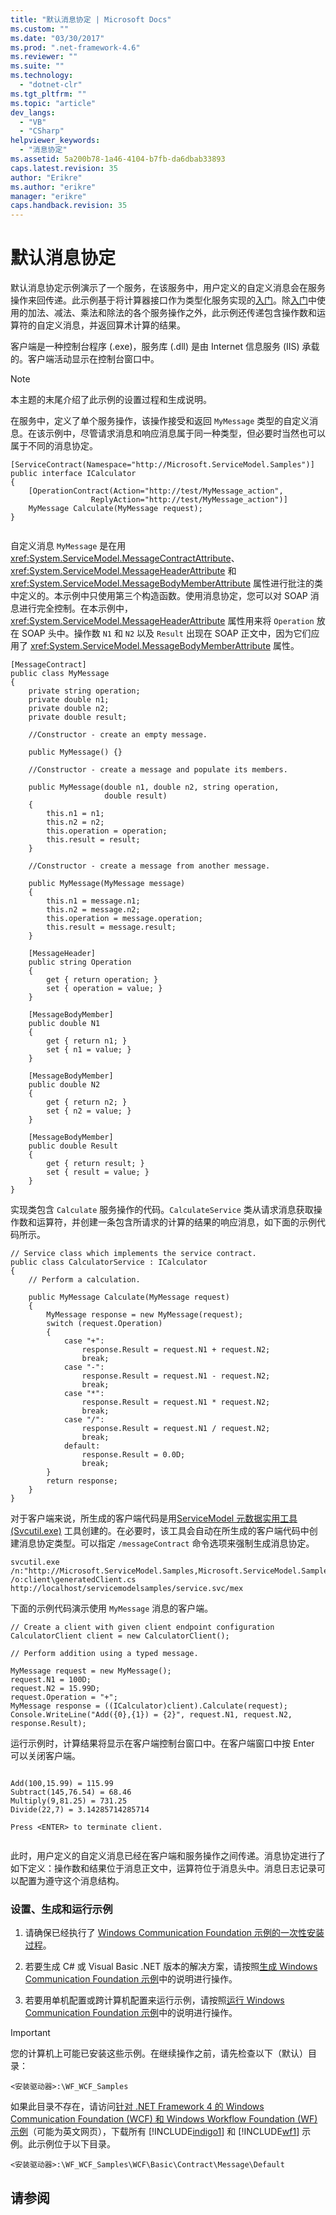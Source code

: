 ```yaml
---
title: "默认消息协定 | Microsoft Docs"
ms.custom: ""
ms.date: "03/30/2017"
ms.prod: ".net-framework-4.6"
ms.reviewer: ""
ms.suite: ""
ms.technology: 
  - "dotnet-clr"
ms.tgt_pltfrm: ""
ms.topic: "article"
dev_langs: 
  - "VB"
  - "CSharp"
helpviewer_keywords: 
  - "消息协定"
ms.assetid: 5a200b78-1a46-4104-b7fb-da6dbab33893
caps.latest.revision: 35
author: "Erikre"
ms.author: "erikre"
manager: "erikre"
caps.handback.revision: 35
---
```

# 默认消息协定
默认消息协定示例演示了一个服务，在该服务中，用户定义的自定义消息会在服务操作来回传递。此示例基于将计算器接口作为类型化服务实现的[入门](../../../../docs/framework/wcf/samples/getting-started-sample.md)。除[入门](../../../../docs/framework/wcf/samples/getting-started-sample.md)中使用的加法、减法、乘法和除法的各个服务操作之外，此示例还传递包含操作数和运算符的自定义消息，并返回算术计算的结果。  
  
 客户端是一种控制台程序 \(.exe\)，服务库 \(.dll\) 是由 Internet 信息服务 \(IIS\) 承载的。客户端活动显示在控制台窗口中。  
  
> [!NOTE]
>  本主题的末尾介绍了此示例的设置过程和生成说明。  
  
 在服务中，定义了单个服务操作，该操作接受和返回 `MyMessage` 类型的自定义消息。在该示例中，尽管请求消息和响应消息属于同一种类型，但必要时当然也可以属于不同的消息协定。  
  
```  
[ServiceContract(Namespace="http://Microsoft.ServiceModel.Samples")]  
public interface ICalculator  
{  
    [OperationContract(Action="http://test/MyMessage_action",  
                  ReplyAction="http://test/MyMessage_action")]  
    MyMessage Calculate(MyMessage request);  
}  
  
```  
  
 自定义消息 `MyMessage` 是在用 <xref:System.ServiceModel.MessageContractAttribute>、<xref:System.ServiceModel.MessageHeaderAttribute> 和 <xref:System.ServiceModel.MessageBodyMemberAttribute> 属性进行批注的类中定义的。本示例中只使用第三个构造函数。使用消息协定，您可以对 SOAP 消息进行完全控制。在本示例中，<xref:System.ServiceModel.MessageHeaderAttribute> 属性用来将 `Operation` 放在 SOAP 头中。操作数 `N1` 和 `N2` 以及 `Result` 出现在 SOAP 正文中，因为它们应用了 <xref:System.ServiceModel.MessageBodyMemberAttribute> 属性。  
  
```  
[MessageContract]  
public class MyMessage  
{  
    private string operation;  
    private double n1;  
    private double n2;  
    private double result;  
  
    //Constructor - create an empty message.  
  
    public MyMessage() {}  
  
    //Constructor - create a message and populate its members.  
  
    public MyMessage(double n1, double n2, string operation,   
                     double result)  
    {  
        this.n1 = n1;  
        this.n2 = n2;  
        this.operation = operation;  
        this.result = result;  
    }  
  
    //Constructor - create a message from another message.  
  
    public MyMessage(MyMessage message)  
    {  
        this.n1 = message.n1;  
        this.n2 = message.n2;  
        this.operation = message.operation;  
        this.result = message.result;  
    }  
  
    [MessageHeader]  
    public string Operation  
    {  
        get { return operation; }  
        set { operation = value; }  
    }  
  
    [MessageBodyMember]  
    public double N1  
    {  
        get { return n1; }  
        set { n1 = value; }  
    }  
  
    [MessageBodyMember]  
    public double N2  
    {  
        get { return n2; }  
        set { n2 = value; }  
    }  
  
    [MessageBodyMember]  
    public double Result  
    {  
        get { return result; }  
        set { result = value; }  
    }  
}  
```  
  
 实现类包含 `Calculate` 服务操作的代码。`CalculateService` 类从请求消息获取操作数和运算符，并创建一条包含所请求的计算的结果的响应消息，如下面的示例代码所示。  
  
```  
// Service class which implements the service contract.  
public class CalculatorService : ICalculator  
{  
    // Perform a calculation.  
  
    public MyMessage Calculate(MyMessage request)  
    {  
        MyMessage response = new MyMessage(request);  
        switch (request.Operation)  
        {  
            case "+":  
                response.Result = request.N1 + request.N2;  
                break;  
            case "-":  
                response.Result = request.N1 - request.N2;  
                break;  
            case "*":  
                response.Result = request.N1 * request.N2;  
                break;  
            case "/":  
                response.Result = request.N1 / request.N2;  
                break;  
            default:  
                response.Result = 0.0D;  
                break;  
        }  
        return response;  
    }  
}  
```  
  
 对于客户端来说，所生成的客户端代码是用[ServiceModel 元数据实用工具 \(Svcutil.exe\)](../../../../docs/framework/wcf/servicemodel-metadata-utility-tool-svcutil-exe.md) 工具创建的。在必要时，该工具会自动在所生成的客户端代码中创建消息协定类型。可以指定 `/messageContract` 命令选项来强制生成消息协定。  
  
```  
svcutil.exe /n:"http://Microsoft.ServiceModel.Samples,Microsoft.ServiceModel.Samples" /o:client\generatedClient.cs http://localhost/servicemodelsamples/service.svc/mex  
```  
  
 下面的示例代码演示使用 `MyMessage` 消息的客户端。  
  
```  
// Create a client with given client endpoint configuration  
CalculatorClient client = new CalculatorClient();  
  
// Perform addition using a typed message.  
  
MyMessage request = new MyMessage();  
request.N1 = 100D;  
request.N2 = 15.99D;  
request.Operation = "+";  
MyMessage response = ((ICalculator)client).Calculate(request);  
Console.WriteLine("Add({0},{1}) = {2}", request.N1, request.N2, response.Result);  
```  
  
 运行示例时，计算结果将显示在客户端控制台窗口中。在客户端窗口中按 Enter 可以关闭客户端。  
  
```  
  
Add(100,15.99) = 115.99  
Subtract(145,76.54) = 68.46  
Multiply(9,81.25) = 731.25  
Divide(22,7) = 3.14285714285714  
  
Press <ENTER> to terminate client.  
  
```  
  
 此时，用户定义的自定义消息已经在客户端和服务操作之间传递。消息协定进行了如下定义：操作数和结果位于消息正文中，运算符位于消息头中。消息日志记录可以配置为遵守这个消息结构。  
  
### 设置、生成和运行示例  
  
1.  请确保已经执行了 [Windows Communication Foundation 示例的一次性安装过程](../../../../docs/framework/wcf/samples/one-time-setup-procedure-for-the-wcf-samples.md)。  
  
2.  若要生成 C\# 或 Visual Basic .NET 版本的解决方案，请按照[生成 Windows Communication Foundation 示例](../../../../docs/framework/wcf/samples/building-the-samples.md)中的说明进行操作。  
  
3.  若要用单机配置或跨计算机配置来运行示例，请按照[运行 Windows Communication Foundation 示例](../../../../docs/framework/wcf/samples/running-the-samples.md)中的说明进行操作。  
  
> [!IMPORTANT]
>  您的计算机上可能已安装这些示例。在继续操作之前，请先检查以下（默认）目录：  
>   
>  `<安装驱动器>:\WF_WCF_Samples`  
>   
>  如果此目录不存在，请访问[针对 .NET Framework 4 的 Windows Communication Foundation \(WCF\) 和 Windows Workflow Foundation \(WF\) 示例](http://go.microsoft.com/fwlink/?LinkId=150780)（可能为英文网页），下载所有 [!INCLUDE[indigo1](../../../../includes/indigo1-md.md)] 和 [!INCLUDE[wf1](../../../../includes/wf1-md.md)] 示例。此示例位于以下目录。  
>   
>  `<安装驱动器>:\WF_WCF_Samples\WCF\Basic\Contract\Message\Default`  
  
## 请参阅